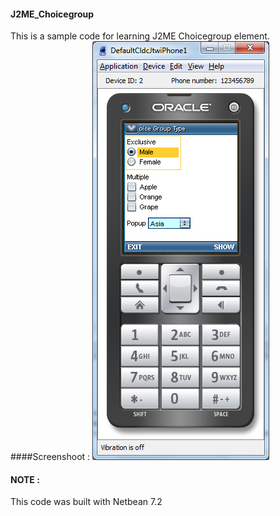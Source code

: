 #### J2ME_Choicegroup
This is a sample code for learning J2ME Choicegroup element.
####Screenshoot :
![alt text](https://github.com/Learning-Ground/J2ME_Choicegroup/blob/master/Screenshoot/J2ME_Choicegroup.png "screenshoot 01")

#### NOTE :
This code was built with Netbean 7.2
